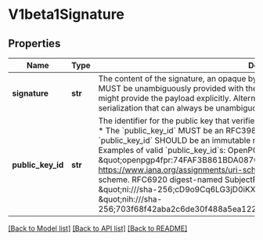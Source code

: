 # V1beta1Signature

## Properties
Name | Type | Description | Notes
------------ | ------------- | ------------- | -------------
**signature** | **str** | The content of the signature, an opaque bytestring. The payload that this signature verifies MUST be unambiguously provided with the Signature during verification. A wrapper message might provide the payload explicitly. Alternatively, a message might have a canonical serialization that can always be unambiguously computed to derive the payload. | [optional] 
**public_key_id** | **str** | The identifier for the public key that verifies this signature.   * The &#x60;public_key_id&#x60; is required.   * The &#x60;public_key_id&#x60; MUST be an RFC3986 conformant URI.   * When possible, the &#x60;public_key_id&#x60; SHOULD be an immutable reference,     such as a cryptographic digest.  Examples of valid &#x60;public_key_id&#x60;s:  OpenPGP V4 public key fingerprint:   * \&quot;openpgp4fpr:74FAF3B861BDA0870C7B6DEF607E48D2A663AEEA\&quot; See https://www.iana.org/assignments/uri-schemes/prov/openpgp4fpr for more details on this scheme.  RFC6920 digest-named SubjectPublicKeyInfo (digest of the DER serialization):   * \&quot;ni:///sha-256;cD9o9Cq6LG3jD0iKXqEi_vdjJGecm_iXkbqVoScViaU\&quot;   * \&quot;nih:///sha-256;703f68f42aba2c6de30f488a5ea122fef76324679c9bf89791ba95a1271589a5\&quot; | [optional] 

[[Back to Model list]](../README.md#documentation-for-models) [[Back to API list]](../README.md#documentation-for-api-endpoints) [[Back to README]](../README.md)

